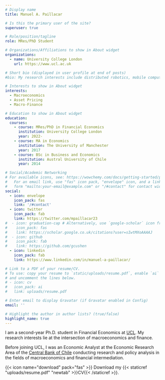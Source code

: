 ```yaml
---
# Display name
title: Manuel A. Paillacar

# Is this the primary user of the site?
superuser: true

# Role/position/tagline
role: MRes/PhD Student

# Organizations/Affiliations to show in About widget
organizations:
  - name: University College London
    url: https://www.ucl.ac.uk

# Short bio (displayed in user profile at end of posts)
#bio: My research interests include distributed robotics, mobile computing and programmable matter.

# Interests to show in About widget
interests:
  - Macroeconomics
  - Asset Pricing
  - Macro-Finance

# Education to show in About widget
education:
  courses:
    - course: MRes/PhD in Financial Economics
      institution: University College London
      year: 2022-
    - course: MA in Economics
      institution: The University of Manchester
      year: 2017
    - course: BSc in Business and Economics
      institution: Austral University of Chile
      year: 2014

# Social/Academic Networking
# For available icons, see: https://wowchemy.com/docs/getting-started/page-builder/#icons
#   For an email link, use "fas" icon pack, "envelope" icon, and a link in the
#   form "mailto:your-email@example.com" or "/#contact" for contact widget.
social:
  - icon: envelope
    icon_pack: fas
    link: '/#contact'
  - icon: twitter
    icon_pack: fab
    link: https://twitter.com/mpaillacar23
#  - icon: graduation-cap # Alternatively, use `google-scholar` icon from `ai` icon pack
#    icon_pack: fas
#    link: https://scholar.google.co.uk/citations?user=sIwtMXoAAAAJ
#  - icon: github
#    icon_pack: fab
#    link: https://github.com/gcushen
  - icon: linkedin
    icon_pack: fab
    link: https://www.linkedin.com/in/manuel-a-paillacar/

# Link to a PDF of your resume/CV.
# To use: copy your resume to `static/uploads/resume.pdf`, enable `ai` icons in `params.toml`,
# and uncomment the lines below.
# - icon: cv
#   icon_pack: ai
#   link: uploads/resume.pdf

# Enter email to display Gravatar (if Gravatar enabled in Config)
email: ''

# Highlight the author in author lists? (true/false)
highlight_name: true
---
```


I am a second-year Ph.D. student in Financial Economics at [UCL](https://www.ucl.ac.uk). My research interests lie at the intersection of macroeconomics and finance.  

Before joining UCL, I was an Economic Analyst at the Economic Research Area of the [Central Bank of Chile](https://portalbiblioteca.bcentral.cl/en/web/banco-central/) conducting research and policy analysis in the fields of macroeconomics and financial intermediation.

{{< icon name="download" pack="fas" >}} Download my {{< staticref "uploads/resume.pdf" "newtab" >}}CV{{< /staticref >}}.
